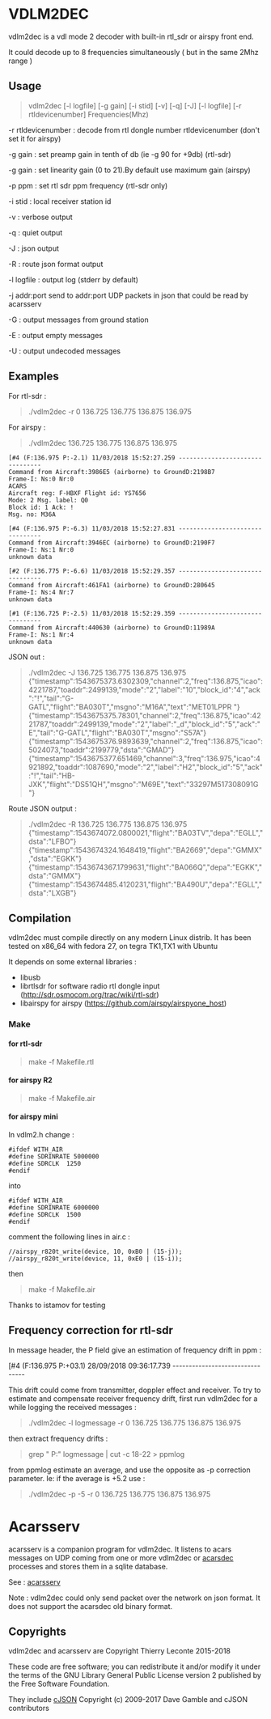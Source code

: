 # VDLM2DEC
vdlm2dec is a vdl mode 2 decoder with built-in rtl_sdr or airspy front end.

It could decode up to 8 frequencies simultaneously ( but in the same 2Mhz range )

## Usage
> vdlm2dec  [-l logfile]  [-g gain] [-i stid] [-v] [-q] [-J] [-l logfile] [-r rtldevicenumber]  Frequencies(Mhz)

 -r rtldevicenumber :	decode from rtl dongle number rtldevicenumber (don't set it for airspy)
 
 -g gain :		set preamp gain in tenth of db (ie -g 90 for +9db) (rtl-sdr)

 -g gain :		set linearity gain (0 to 21).By default use maximum gain (airspy)

 -p ppm :		set rtl sdr ppm frequency (rtl-sdr only)

 -i stid :		local receiver station id

 -v :			verbose output

 -q :			quiet output

 -J :			json output

 -R :			route json format output

 -l logfile :		output log (stderr by default)

 -j addr:port		send to addr:port UDP packets in json that could be read by acarsserv

 -G :			output messages from ground station

 -E :			output empty messages

 -U :			output undecoded messages

 
## Examples
For rtl-sdr :
> ./vdlm2dec -r 0 136.725 136.775 136.875 136.975 

For airspy :
> ./vdlm2dec 136.725 136.775 136.875 136.975 

    [#4 (F:136.975 P:-2.1) 11/03/2018 15:52:27.259 --------------------------------
    Command from Aircraft:3986E5 (airborne) to GroundD:2198B7 
    Frame-I: Ns:0 Nr:0
    ACARS
    Aircraft reg: F-HBXF Flight id: YS7656
    Mode: 2 Msg. label: Q0
    Block id: 1 Ack: !
    Msg. no: M36A
    
    [#4 (F:136.975 P:-6.3) 11/03/2018 15:52:27.831 --------------------------------
    Command from Aircraft:3946EC (airborne) to GroundD:2190F7 
    Frame-I: Ns:1 Nr:0
    unknown data
    
    [#2 (F:136.775 P:-6.6) 11/03/2018 15:52:29.357 --------------------------------
    Command from Aircraft:461FA1 (airborne) to GroundD:280645 
    Frame-I: Ns:4 Nr:7
    unknown data

    [#1 (F:136.725 P:-2.5) 11/03/2018 15:52:29.359 --------------------------------
    Command from Aircraft:440630 (airborne) to GroundD:11989A 
    Frame-I: Ns:1 Nr:4
    unknown data

JSON out :
> ./vdlm2dec -J 136.725 136.775 136.875 136.975 
    {"timestamp":1543675373.6302309,"channel":2,"freq":136.875,"icao":4221787,"toaddr":2499139,"mode":"2","label":"10","block_id":"4","ack":"!","tail":"G-GATL","flight":"BA030T","msgno":"M16A","text":"MET01LPPR   "}
    {"timestamp":1543675375.78301,"channel":2,"freq":136.875,"icao":4221787,"toaddr":2499139,"mode":"2","label":"_d","block_id":"5","ack":"E","tail":"G-GATL","flight":"BA030T","msgno":"S57A"}
    {"timestamp":1543675376.9893639,"channel":2,"freq":136.875,"icao":5024073,"toaddr":2199779,"dsta":"GMAD"}
    {"timestamp":1543675377.651469,"channel":3,"freq":136.975,"icao":4921892,"toaddr":1087690,"mode":"2","label":"H2","block_id":"5","ack":"!","tail":"HB-JXK","flight":"DS51QH","msgno":"M69E","text":"33297M517308091G    "}


Route JSON output :
> ./vdlm2dec -R 136.725 136.775 136.875 136.975 
    {"timestamp":1543674072.0800021,"flight":"BA03TV","depa":"EGLL","dsta":"LFBO"}
    {"timestamp":1543674324.1648419,"flight":"BA2669","depa":"GMMX","dsta":"EGKK"}
    {"timestamp":1543674367.1799631,"flight":"BA066Q","depa":"EGKK","dsta":"GMMX"}
    {"timestamp":1543674485.4120231,"flight":"BA490U","depa":"EGLL","dsta":"LXGB"}


## Compilation
vdlm2dec must compile directly on any modern Linux distrib.
It has been tested on x86_64 with fedora 27, on tegra TK1,TX1 with Ubuntu  

It depends on some external libraries :
 * libusb
 * librtlsdr for software radio rtl dongle input (http://sdr.osmocom.org/trac/wiki/rtl-sdr)
 * libairspy for airspy (https://github.com/airspy/airspyone_host)

### Make
#### for rtl-sdr 

> make -f  Makefile.rtl

#### for airspy R2

> make -f Makefile.air

#### for airspy mini
In vdlm2.h change :

    #ifdef WITH_AIR
    #define SDRINRATE 5000000
    #define SDRCLK  1250
    #endif

into 

    #ifdef WITH_AIR
    #define SDRINRATE 6000000
    #define SDRCLK  1500
    #endif

comment the following lines in air.c :

    //airspy_r820t_write(device, 10, 0xB0 | (15-j));
    //airspy_r820t_write(device, 11, 0xE0 | (15-i));

then 

> make -f Makefile.air

Thanks to istamov for testing

## Frequency correction for rtl-sdr
In message header, the P field give an estimation of frequency drift in ppm :

   [#4 (F:136.975 P:+03.1) 28/09/2018 09:36:17.739 --------------------------------

This drift could come from transmitter, doppler effect and receiver.
To try to estimate and compensate receiver frequency drift, first run vdlm2dec for a while logging the received messages :

> ./vdlm2dec -l logmessage -r 0 136.725 136.775 136.875 136.975 

then extract frequency drifts :

> grep " P:" logmessage | cut -c 18-22 > ppmlog

from ppmlog estimate an average, and use the opposite as -p correction parameter. Ie: if the average is +5.2 use :

> ./vdlm2dec -p -5 -r 0 136.725 136.775 136.875 136.975 

# Acarsserv

acarsserv is a companion program for vdlm2dec. It listens to acars messages on UDP coming from one or more vdlm2dec or [acarsdec](https://github.com/TLeconte/acarsdec) processes and stores them in a sqlite database.

See : [acarsserv](https://github.com/TLeconte/acarsserv)

Note : vdlm2dec could only send packet over the network on json format. It does not support the acarsdec old binary format.

## Copyrights 
vdlm2dec and acarsserv are Copyright Thierry Leconte 2015-2018

These code are free software; you can redistribute it and/or modify
it under the terms of the GNU Library General Public License version 2
published by the Free Software Foundation.

They include [cJSON](https://github.com/DaveGamble/cJSON) Copyright (c) 2009-2017 Dave Gamble and cJSON contributors

